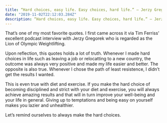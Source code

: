```yaml
---
title: “Hard choices, easy life. Easy choices, hard life.” — Jerzy Gregorek
date: "2019-11-02T22:12:03.284Z"
description: “Hard choices, easy life. Easy choices, hard life.” — Jerzy Gregorek
---
```


That’s one of my most favorite quotes. I first came across it via Tim Ferriss’ excellent podcast interview with Jerzy Gregorek who is regarded as the Lion of Olympic Weightlifting.

Upon reflection, this quotes holds a lot of truth. Whenever I made hard choices in life such as leaving a job or relocatting to a new country, the outcome was always very positive and made my life easier and better. The opposite is also true. Whenever I chose the path of least resistence, I didn’t get the results I wanted.

This is even true with diet and exercise. If you make the hard choice of becoming disciplined and strict with your diet and exercise, you will always achieve amazing results and that will in turn improve your well-being and your life in general. Giving up to temptations and being easy on yourself makes you lazier and unhealthier. 

Let’s remind ourselves to always make the hard choices. 
